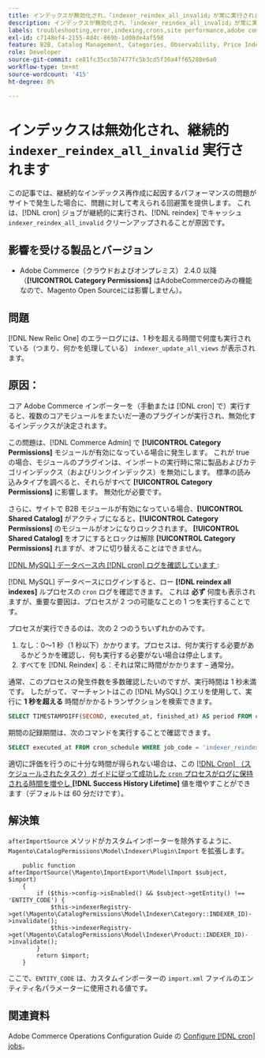 ```yaml
---
title: インデックスが無効化され、「indexer_reindex_all_invalid」が常に実行されます
description: インデックスが無効化され、「indexer_reindex_all_invalid」が常に実行されます
labels: troubleshooting,error,indexing,crons,site performance,adobe commerce,magento,cron,indexer_reindex_all_invalid,SQL,MySQL,reindex
exl-id: c7148ef4-2155-4d4c-869b-1d08de4af598
feature: B2B, Catalog Management, Categories, Observability, Price Indexer
role: Developer
source-git-commit: ce81fc35cc5b7477fc5b3cd5f36a4ff65280e6a0
workflow-type: tm+mt
source-wordcount: '415'
ht-degree: 0%

---
```


# インデックスは無効化され、継続的 `indexer_reindex_all_invalid` 実行されます

この記事では、継続的なインデックス再作成に起因するパフォーマンスの問題がサイトで発生した場合に、問題に対して考えられる回避策を提供します。 これは、[!DNL cron] ジョブが継続的に実行され、[!DNL reindex] でキャッシュ `indexer_reindex_all_invalid` クリーンアップされることが原因です。

## 影響を受ける製品とバージョン

* Adobe Commerce（クラウドおよびオンプレミス） 2.4.0 以降（**[!UICONTROL Category Permissions]** はAdobeCommerceのみの機能なので、Magento Open Sourceには影響しません）。

## 問題

[!DNL New Relic One] のエラーログには、1 秒を超える時間で何度も実行されている（つまり、何かを処理している） `indexer_update_all_views` が表示されます。

## 原因：

コア Adobe Commerce インポーターを（手動または [!DNL cron] で）実行すると、複数のコアモジュールをまたいだ一連のプラグインが実行され、無効化するインデックスが決定されます。

この問題は、[!DNL Commerce Admin] で **[!UICONTROL Category Permissions]** モジュールが有効になっている場合に発生します。 これが true の場合、モジュールのプラグインは、インポートの実行時に常に製品およびカテゴリインデックス（およびリンクインデックス）を無効にします。 標準の読み込みタイプを調べると、それらがすべて **[!UICONTROL Category Permissions]** に影響します。 無効化が必要です。

さらに、サイトで B2B モジュールが有効になっている場合、**[!UICONTROL Shared Catalog]** がアクティブになると、**[!UICONTROL Category Permissions]** のモジュールがオンになりロックされます。 **[!UICONTROL Shared Catalog]** をオフにするとロックは解除 **[!UICONTROL Category Permissions]** れますが、オフに切り替えることはできません。

<u>[!DNL MySQL] データベース内 [!DNL cron] ログを確認しています </u>:

[!DNL MySQL] データベースにログインすると、ロー **[!DNL reindex all indexes]** ルプロセスの `cron` ログを確認できます。
これは **必ず** 何度も表示されますが、重要な要因は、プロセスが 2 つの可能なことの 1 つを実行することです。

プロセスが実行できるのは、次の 2 つのうちいずれかのみです。

1. なし：0～1 秒（1 秒以下）かかります。プロセスは、何か実行する必要があるかどうかを確認し、何も実行する必要がない場合は停止します。
1. すべてを [!DNL Reindex] る：それは常に時間がかかります – 通常分。

通常、このプロセスの発生件数を多数確認したいのですが、実行時間は 1 秒未満です。
したがって、マーチャントはこの [!DNL MySQL] クエリを使用して、実行に **1 秒を超える** 時間がかかるトランザクションを検索できます。

```sql
SELECT TIMESTAMPDIFF(SECOND, executed_at, finished_at) AS period FROM cron_schedule WHERE job_code = 'indexer_reindex_all_invalid' HAVING period > 1
```

期間の記録期間は、次のコマンドを実行することで確認できます。

```sql
SELECT executed_at FROM cron_schedule WHERE job_code = 'indexer_reindex_all_invalid' AND executed_at IS NOT NULL ORDER BY executed_at ASC LIMIT 1;
```

適切に評価を行うのに十分な時間が得られない場合は、この [[!DNL Cron]  （スケジュールされたタスク）ガイドに従って成功した `cron` プロセスがログに保持される時間を増やし ](https://experienceleague.adobe.com/docs/commerce-admin/systems/tools/cron.html?lang=ja)**[!DNL Success History Lifetime]** 値を増やすことができます（デフォルトは 60 分だけです）。


## 解決策

`afterImportSource` メソッドがカスタムインポーターを除外するように、`Magento\CatalogPermissions\Model\Indexer\Plugin\Import` を拡張します。

```
    public function afterImportSource(\Magento\ImportExport\Model\Import $subject, $import)
    {
        if ($this->config->isEnabled() && $subject->getEntity() !== 'ENTITY_CODE') {
            $this->indexerRegistry->get(\Magento\CatalogPermissions\Model\Indexer\Category::INDEXER_ID)->invalidate();
            $this->indexerRegistry->get(\Magento\CatalogPermissions\Model\Indexer\Product::INDEXER_ID)->invalidate();
        }
        return $import;
    }
```

ここで、`ENTITY_CODE` は、カスタムインポーターの `import.xml` ファイルのエンティティ名パラメーターに使用される値です。

## 関連資料

Adobe Commerce Operations Configuration Guide の [Configure [!DNL cron] jobs](https://experienceleague.adobe.com/docs/commerce-operations/configuration-guide/cli/configure-cron-jobs.html?lang=ja)。
